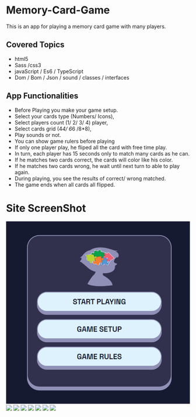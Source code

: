 # Memory-Card-Game
This is an app for playing a memory card game with many players.
## Covered Topics
  - html5
  - Sass /css3
  - javaScript / Es6 / TypeScript
  - Dom / Bom / Json / sound / classes / interfaces
## App Functionalities
  - Before Playing you make your game setup.
  - Select your cards type (Numbers/ Icons),
  - Select players count (1/ 2/ 3/ 4) player,
  - Select cards grid (4*4/ 6*6 /8*8),
  - Play sounds or not.
  - You can show game rulers before playing
  - If only one player play, he fliped all the card with free time play.
  - In turn, each player has 15 seconds only to match many cards as he can.
  - If he matches two cards correct, the cards will color like his color.
  - If he matches two cards wrong, he wait until next turn to able to play again.
  - During playing, you see the results of correct/ wrong matched.
  - The game ends when all cards all flipped.
# Site ScreenShot
![](Memory-Cards-Game-main-menu.png)
![](Memory-Cards-Game-main-menu-game-setup.png)
![](Memory-Cards-Game-main-menu-rules.png)
![](Memory-Cards-Game-main-menu-players-1.png)
![](Memory-Cards-Game-main-menu-players-2.png)
![](Memory-Cards-Game-main-menu-players-3.png)
![](Memory-Cards-Game-main-menu-players-4-1.png)
![](Memory-Cards-Game-main-menu-players-4-2.png)
